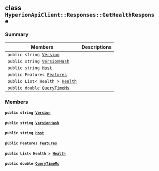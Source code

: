 ## class `HyperionApiClient::Responses::GetHealthResponse` 

### Summary

 Members                        | Descriptions                                
--------------------------------|---------------------------------------------
`public string `[`Version`](#class_hyperion_api_client_1_1_responses_1_1_get_health_response_1a8ca1a1a001dc102637530f1a11a83224) | 
`public string `[`VersionHash`](#class_hyperion_api_client_1_1_responses_1_1_get_health_response_1a062dc286fd1cfd528a15c4b6c0aa36f5) | 
`public string `[`Host`](#class_hyperion_api_client_1_1_responses_1_1_get_health_response_1abd5d02452d0753592d3ade6268727de8) | 
`public Features `[`Features`](#class_hyperion_api_client_1_1_responses_1_1_get_health_response_1a0dee659e8d091c279fc0823b2f534e2e) | 
`public List< Health > `[`Health`](#class_hyperion_api_client_1_1_responses_1_1_get_health_response_1ab78571782f6c0e7f4a118c1aec223e98) | 
`public double `[`QueryTimeMs`](#class_hyperion_api_client_1_1_responses_1_1_get_health_response_1aaed05a434b4de2c0ca564fe4e3d8a2ec) | 

### Members

#### `public string `[`Version`](#class_hyperion_api_client_1_1_responses_1_1_get_health_response_1a8ca1a1a001dc102637530f1a11a83224) 

#### `public string `[`VersionHash`](#class_hyperion_api_client_1_1_responses_1_1_get_health_response_1a062dc286fd1cfd528a15c4b6c0aa36f5) 

#### `public string `[`Host`](#class_hyperion_api_client_1_1_responses_1_1_get_health_response_1abd5d02452d0753592d3ade6268727de8) 

#### `public Features `[`Features`](#class_hyperion_api_client_1_1_responses_1_1_get_health_response_1a0dee659e8d091c279fc0823b2f534e2e) 

#### `public List< Health > `[`Health`](#class_hyperion_api_client_1_1_responses_1_1_get_health_response_1ab78571782f6c0e7f4a118c1aec223e98) 

#### `public double `[`QueryTimeMs`](#class_hyperion_api_client_1_1_responses_1_1_get_health_response_1aaed05a434b4de2c0ca564fe4e3d8a2ec) 

